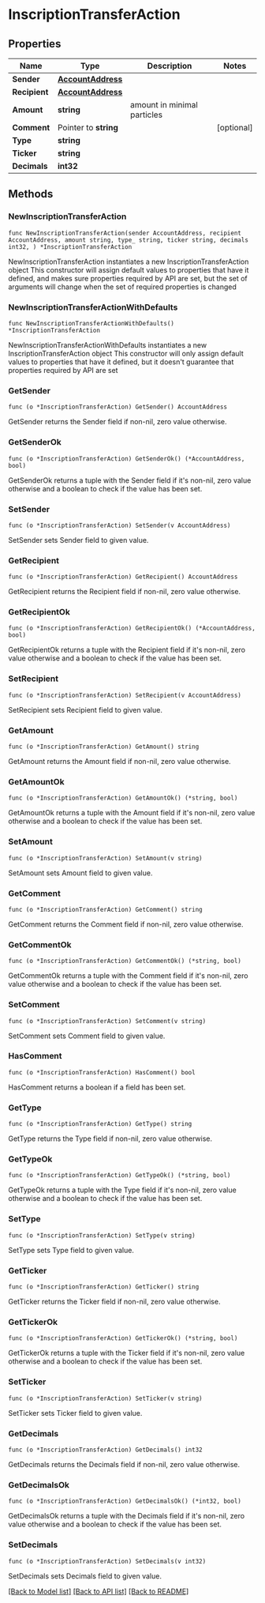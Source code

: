 # InscriptionTransferAction

## Properties

Name | Type | Description | Notes
------------ | ------------- | ------------- | -------------
**Sender** | [**AccountAddress**](AccountAddress.md) |  | 
**Recipient** | [**AccountAddress**](AccountAddress.md) |  | 
**Amount** | **string** | amount in minimal particles | 
**Comment** | Pointer to **string** |  | [optional] 
**Type** | **string** |  | 
**Ticker** | **string** |  | 
**Decimals** | **int32** |  | 

## Methods

### NewInscriptionTransferAction

`func NewInscriptionTransferAction(sender AccountAddress, recipient AccountAddress, amount string, type_ string, ticker string, decimals int32, ) *InscriptionTransferAction`

NewInscriptionTransferAction instantiates a new InscriptionTransferAction object
This constructor will assign default values to properties that have it defined,
and makes sure properties required by API are set, but the set of arguments
will change when the set of required properties is changed

### NewInscriptionTransferActionWithDefaults

`func NewInscriptionTransferActionWithDefaults() *InscriptionTransferAction`

NewInscriptionTransferActionWithDefaults instantiates a new InscriptionTransferAction object
This constructor will only assign default values to properties that have it defined,
but it doesn't guarantee that properties required by API are set

### GetSender

`func (o *InscriptionTransferAction) GetSender() AccountAddress`

GetSender returns the Sender field if non-nil, zero value otherwise.

### GetSenderOk

`func (o *InscriptionTransferAction) GetSenderOk() (*AccountAddress, bool)`

GetSenderOk returns a tuple with the Sender field if it's non-nil, zero value otherwise
and a boolean to check if the value has been set.

### SetSender

`func (o *InscriptionTransferAction) SetSender(v AccountAddress)`

SetSender sets Sender field to given value.


### GetRecipient

`func (o *InscriptionTransferAction) GetRecipient() AccountAddress`

GetRecipient returns the Recipient field if non-nil, zero value otherwise.

### GetRecipientOk

`func (o *InscriptionTransferAction) GetRecipientOk() (*AccountAddress, bool)`

GetRecipientOk returns a tuple with the Recipient field if it's non-nil, zero value otherwise
and a boolean to check if the value has been set.

### SetRecipient

`func (o *InscriptionTransferAction) SetRecipient(v AccountAddress)`

SetRecipient sets Recipient field to given value.


### GetAmount

`func (o *InscriptionTransferAction) GetAmount() string`

GetAmount returns the Amount field if non-nil, zero value otherwise.

### GetAmountOk

`func (o *InscriptionTransferAction) GetAmountOk() (*string, bool)`

GetAmountOk returns a tuple with the Amount field if it's non-nil, zero value otherwise
and a boolean to check if the value has been set.

### SetAmount

`func (o *InscriptionTransferAction) SetAmount(v string)`

SetAmount sets Amount field to given value.


### GetComment

`func (o *InscriptionTransferAction) GetComment() string`

GetComment returns the Comment field if non-nil, zero value otherwise.

### GetCommentOk

`func (o *InscriptionTransferAction) GetCommentOk() (*string, bool)`

GetCommentOk returns a tuple with the Comment field if it's non-nil, zero value otherwise
and a boolean to check if the value has been set.

### SetComment

`func (o *InscriptionTransferAction) SetComment(v string)`

SetComment sets Comment field to given value.

### HasComment

`func (o *InscriptionTransferAction) HasComment() bool`

HasComment returns a boolean if a field has been set.

### GetType

`func (o *InscriptionTransferAction) GetType() string`

GetType returns the Type field if non-nil, zero value otherwise.

### GetTypeOk

`func (o *InscriptionTransferAction) GetTypeOk() (*string, bool)`

GetTypeOk returns a tuple with the Type field if it's non-nil, zero value otherwise
and a boolean to check if the value has been set.

### SetType

`func (o *InscriptionTransferAction) SetType(v string)`

SetType sets Type field to given value.


### GetTicker

`func (o *InscriptionTransferAction) GetTicker() string`

GetTicker returns the Ticker field if non-nil, zero value otherwise.

### GetTickerOk

`func (o *InscriptionTransferAction) GetTickerOk() (*string, bool)`

GetTickerOk returns a tuple with the Ticker field if it's non-nil, zero value otherwise
and a boolean to check if the value has been set.

### SetTicker

`func (o *InscriptionTransferAction) SetTicker(v string)`

SetTicker sets Ticker field to given value.


### GetDecimals

`func (o *InscriptionTransferAction) GetDecimals() int32`

GetDecimals returns the Decimals field if non-nil, zero value otherwise.

### GetDecimalsOk

`func (o *InscriptionTransferAction) GetDecimalsOk() (*int32, bool)`

GetDecimalsOk returns a tuple with the Decimals field if it's non-nil, zero value otherwise
and a boolean to check if the value has been set.

### SetDecimals

`func (o *InscriptionTransferAction) SetDecimals(v int32)`

SetDecimals sets Decimals field to given value.



[[Back to Model list]](../README.md#documentation-for-models) [[Back to API list]](../README.md#documentation-for-api-endpoints) [[Back to README]](../README.md)


